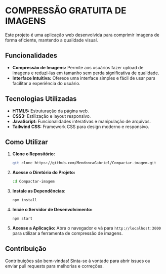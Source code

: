 # COMPRESSÃO GRATUITA DE IMAGENS

Este projeto é uma aplicação web desenvolvida para comprimir imagens de forma eficiente, mantendo a qualidade visual.

## Funcionalidades

- **Compressão de Imagens:** Permite aos usuários fazer upload de imagens e reduzi-las em tamanho sem perda significativa de qualidade.
- **Interface Intuitiva:** Oferece uma interface simples e fácil de usar para facilitar a experiência do usuário.

## Tecnologias Utilizadas

- **HTML5:** Estruturação da página web.
- **CSS3:** Estilização e layout responsivo.
- **JavaScript:** Funcionalidades interativas e manipulação de arquivos.
- **Tailwind CSS:** Framework CSS para design moderno e responsivo.

## Como Utilizar

1. **Clone o Repositório:**
   ```bash
   git clone https://github.com/MendoncaGabriel/Compactar-imagem.git
   ```


2. **Acesse o Diretório do Projeto:**
   ```bash
   cd Compactar-imagem
   ```


3. **Instale as Dependências:**
   ```bash
   npm install
   ```


4. **Inicie o Servidor de Desenvolvimento:**
   ```bash
   npm start
   ```


5. **Acesse a Aplicação:**
   Abra o navegador e vá para `http://localhost:3000` para utilizar a ferramenta de compressão de imagens.

## Contribuição

Contribuições são bem-vindas! Sinta-se à vontade para abrir issues ou enviar pull requests para melhorias e correções.
